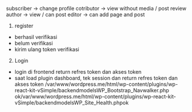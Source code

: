 subscriber -> change profile
cotributor -> view without media / post review
author -> view / can post
editor -> can add page and post

1. register

-   berhasil verifikasi
-   belum verifikasi
-   kirim ulang token verifikasi

2. Login

-   login di frontend return refres token dan akses token
-   saat load plugin dashboard, tek session dan return refres token dan akses token
    /var/www/wordpress.me/html/wp-content/plugins/wp-react-kit-vSimple/backendmodelsWP_Bootstrap_Navwalker.php
    ok/var/www/wordpress.me/html/wp-content/plugins/wp-react-kit-vSimple/backendmodelsWP_Site_Health.phpok

